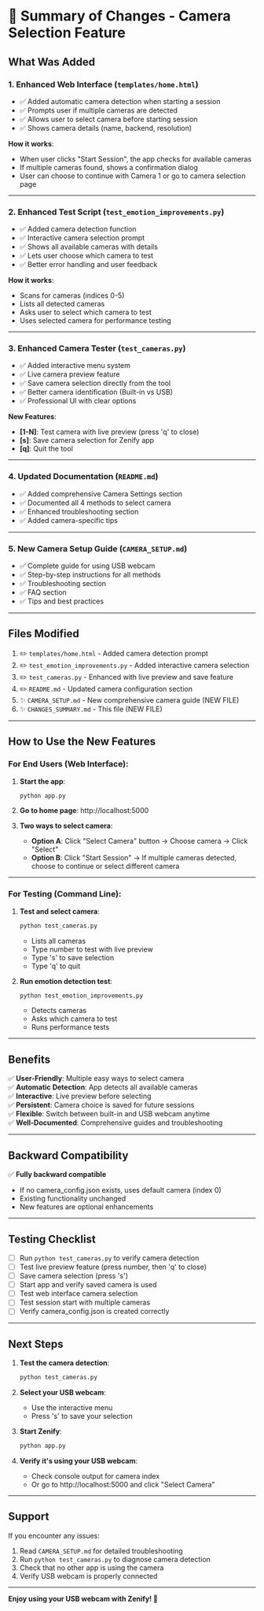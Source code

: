 # 📝 Summary of Changes - Camera Selection Feature

## What Was Added

### 1. **Enhanced Web Interface** (`templates/home.html`)
- ✅ Added automatic camera detection when starting a session
- ✅ Prompts user if multiple cameras are detected
- ✅ Allows user to select camera before starting session
- ✅ Shows camera details (name, backend, resolution)

**How it works**:
- When user clicks "Start Session", the app checks for available cameras
- If multiple cameras found, shows a confirmation dialog
- User can choose to continue with Camera 1 or go to camera selection page

---

### 2. **Enhanced Test Script** (`test_emotion_improvements.py`)
- ✅ Added camera detection function
- ✅ Interactive camera selection prompt
- ✅ Shows all available cameras with details
- ✅ Lets user choose which camera to test
- ✅ Better error handling and user feedback

**How it works**:
- Scans for cameras (indices 0-5)
- Lists all detected cameras
- Asks user to select which camera to test
- Uses selected camera for performance testing

---

### 3. **Enhanced Camera Tester** (`test_cameras.py`)
- ✅ Added interactive menu system
- ✅ Live camera preview feature
- ✅ Save camera selection directly from the tool
- ✅ Better camera identification (Built-in vs USB)
- ✅ Professional UI with clear options

**New Features**:
- **[1-N]**: Test camera with live preview (press 'q' to close)
- **[s]**: Save camera selection for Zenify app
- **[q]**: Quit the tool

---

### 4. **Updated Documentation** (`README.md`)
- ✅ Added comprehensive Camera Settings section
- ✅ Documented all 4 methods to select camera
- ✅ Enhanced troubleshooting section
- ✅ Added camera-specific tips

---

### 5. **New Camera Setup Guide** (`CAMERA_SETUP.md`)
- ✅ Complete guide for using USB webcam
- ✅ Step-by-step instructions for all methods
- ✅ Troubleshooting section
- ✅ FAQ section
- ✅ Tips and best practices

---

## Files Modified

1. ✏️ `templates/home.html` - Added camera detection prompt
2. ✏️ `test_emotion_improvements.py` - Added interactive camera selection
3. ✏️ `test_cameras.py` - Enhanced with live preview and save feature
4. ✏️ `README.md` - Updated camera configuration section
5. ✨ `CAMERA_SETUP.md` - New comprehensive camera guide (NEW FILE)
6. ✨ `CHANGES_SUMMARY.md` - This file (NEW FILE)

---

## How to Use the New Features

### For End Users (Web Interface):

1. **Start the app**:
   ```bash
   python app.py
   ```

2. **Go to home page**: http://localhost:5000

3. **Two ways to select camera**:
   - **Option A**: Click "Select Camera" button → Choose camera → Click "Select"
   - **Option B**: Click "Start Session" → If multiple cameras detected, choose to continue or select different camera

---

### For Testing (Command Line):

1. **Test and select camera**:
   ```bash
   python test_cameras.py
   ```
   - Lists all cameras
   - Type number to test with live preview
   - Type 's' to save selection
   - Type 'q' to quit

2. **Run emotion detection test**:
   ```bash
   python test_emotion_improvements.py
   ```
   - Detects cameras
   - Asks which camera to test
   - Runs performance tests

---

## Benefits

✅ **User-Friendly**: Multiple easy ways to select camera  
✅ **Automatic Detection**: App detects all available cameras  
✅ **Interactive**: Live preview before selecting  
✅ **Persistent**: Camera choice is saved for future sessions  
✅ **Flexible**: Switch between built-in and USB webcam anytime  
✅ **Well-Documented**: Comprehensive guides and troubleshooting  

---

## Backward Compatibility

✅ **Fully backward compatible**  
- If no camera_config.json exists, uses default camera (index 0)
- Existing functionality unchanged
- New features are optional enhancements

---

## Testing Checklist

- [ ] Run `python test_cameras.py` to verify camera detection
- [ ] Test live preview feature (press number, then 'q' to close)
- [ ] Save camera selection (press 's')
- [ ] Start app and verify saved camera is used
- [ ] Test web interface camera selection
- [ ] Test session start with multiple cameras
- [ ] Verify camera_config.json is created correctly

---

## Next Steps

1. **Test the camera detection**:
   ```bash
   python test_cameras.py
   ```

2. **Select your USB webcam**:
   - Use the interactive menu
   - Press 's' to save your selection

3. **Start Zenify**:
   ```bash
   python app.py
   ```

4. **Verify it's using your USB webcam**:
   - Check console output for camera index
   - Or go to http://localhost:5000 and click "Select Camera"

---

## Support

If you encounter any issues:
1. Read `CAMERA_SETUP.md` for detailed troubleshooting
2. Run `python test_cameras.py` to diagnose camera detection
3. Check that no other app is using the camera
4. Verify USB webcam is properly connected

---

**Enjoy using your USB webcam with Zenify! 🎉**